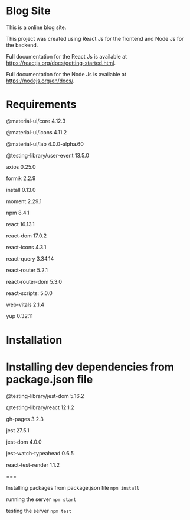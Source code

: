 Blog Site 
===
This is a online blog site.

This project was created using React Js for the frontend and Node Js for the backend.

Full documentation for the React Js is available at https://reactjs.org/docs/getting-started.html.

Full documentation for the Node Js is available at https://nodejs.org/en/docs/.

Requirements
===
@material-ui/core 4.12.3

@material-ui/icons 4.11.2
    
@material-ui/lab 4.0.0-alpha.60
    
@testing-library/user-event 13.5.0

axios 0.25.0
    
formik 2.2.9
    
install 0.13.0
    
moment 2.29.1
    
npm 8.4.1
    
react 16.13.1
    
react-dom 17.0.2
    
react-icons 4.3.1
    
react-query 3.34.14
    
react-router 5.2.1
    
react-router-dom 5.3.0
    
react-scripts: 5.0.0
    
web-vitals 2.1.4
    
yup 0.32.11

Installation
===

Installing dev dependencies from package.json file
===
@testing-library/jest-dom 5.16.2

@testing-library/react 12.1.2

gh-pages 3.2.3

jest 27.5.1

jest-dom 4.0.0

jest-watch-typeahead 0.6.5

react-test-render 1.1.2

===

Installing packages from package.json file
`npm install`

running the server
`npm start`

testing the server
`npm test`
